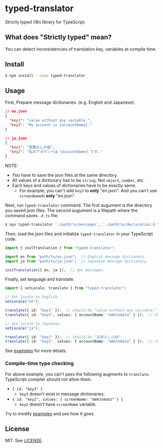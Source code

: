 # typed-translator

Strictly typed i18n library for TypeScript.

## What does "Strictly typed" mean?

You can detect inconsistencies of translation key, variables at compile time.

## Install

```bash
$ npm install --save typed-translator
```

## Usage

First, Prepare message dictionaries. (e.g. English and Japanese).

```json
// en.json
{
  "key1": "value without any variable.",
  "key2": "My account is {accountName}."
}
```
```json
// ja.json
{
  "key1": "変数なしの値",
  "key2": "私のアカウントは {accountName} です。"
}
```

NOTE:

* You have to save the json files at the same directory.
* All values of a dictionary has to be `string`. Not `object`, `number`, etc.
* Each keys and values of dictionaries have to be exactly same.
    * For example, you can't add `key3` to **only** "en.json". And you can't use `screenName`in **only** "en.json".

Next, run `typed-translator` command. The first augument is the directory you saved json files. The second augument is a filepath where the command saves `.d.ts` file.

```bash
$ npx typed-translator './path/to/messages', './path/to/declaration.d.ts'
```

Then, load the json files and initialize `typed-translator` in your TypeScript code.

```typescript
import { initTranslation } from "typed-translator";

import en from "path/to/en.json";  // English message dictionary.
import ja from "path/to/ja.json";  // Japanese message dictionary.

initTranslation({ en, ja });  // Set messages.
```

Finally, set language and translate.

```typescript
import { setLocale, translate } from "typed-translator";

// Set locale to English.
setLocale("en");

translate({ id: "key1" });  // should be "value without any variable.".
translate({ id: "key2", values: { accountName: "mmktomato" } });  // should be "My account is mmktomato.".

// Set locale to Japanese.
setLocale("ja");

translate({ id: "key1" });  // should be "変数なしの値".
translate({ id: "key2", values: { accountName: "mmktomato" } });  // should be "私のアカウントは {accountName} です。".
```

See [examples](https://github.com/mmktomato/typed-translator/tree/master/examples) for more details.

### Compile-time type checking

For above example, you can't pass the following augments to `translate`. TypeScript compiler should not allow them.

* `{ id: "key3" }`
    * `key3` doesn't exist in message dictionaries.
* `{ id: "key2", values: { screenName: "mmktomato" } }`
    * `key2` doesn't have `screenName` variable.

Try to modify [examples](https://github.com/mmktomato/typed-translator/tree/master/examples) and see how it goes.

## License

MIT. See [LICENSE](https://github.com/mmktomato/typed-translator/blob/master/LICENSE).
